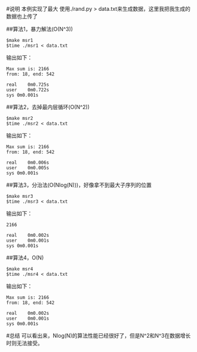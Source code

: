 #说明
本例实现了最大
使用./rand.py > data.txt来生成数据，这里我把我生成的数据也上传了

##算法1，暴力解法(O(N^3))
```
$make msr1
$time ./msr1 < data.txt
```
输出如下：
```
Max sum is: 2166
from: 18, end: 542

real    0m0.725s
user    0m0.722s
sys 0m0.001s
```
##算法2，去掉最内层循环(O(N^2))
```
$make msr2
$time ./msr2 < data.txt
```
输出如下：
```
Max sum is: 2166
from: 18, end: 542

real    0m0.006s
user    0m0.005s
sys 0m0.001s
```
##算法3，分治法(O(Nlog(N)))，好像拿不到最大子序列的位置
```
$make msr3
$time ./msr3 < data.txt
```
输出如下：
```
2166

real	0m0.002s
user	0m0.001s
sys	0m0.001s
```
##算法4，O(N)
```
$make msr4
$time ./msr4 < data.txt
```
输出如下：
```
Max sum is: 2166
from: 18, end: 542

real	0m0.002s
user	0m0.001s
sys	0m0.001s
```

#总结
可以看出来，Nlog(N)的算法性能已经很好了，但是N^2和N^3在数据增长时则无法接受。
